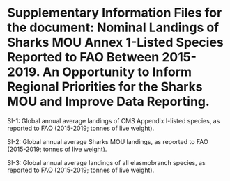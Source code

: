 # Supplementary Information Files for the document: Nominal Landings of Sharks MOU Annex 1-Listed Species Reported to FAO Between 2015-2019. An Opportunity to Inform Regional Priorities for the Sharks MOU and Improve Data Reporting.

SI-1: Global annual average landings of CMS Appendix I-listed species, as reported to FAO (2015-2019; tonnes of live weight). 


SI-2: Global annual average  Sharks MOU landings, as reported to FAO (2015-2019; tonnes of live weight). 


SI-3: Global annual average landings of all elasmobranch species, as reported to FAO (2015-2019; tonnes of live weight). 
